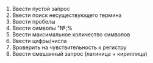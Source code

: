 1. Ввести пустой запрос
2. Ввести поиск несуществующего термина
3. Ввести пробелы
4. Ввести символы "№;%
5. Ввести максимальное количество символов
6. Ввести цифры/числа
7. Вроверить на чувствительность к регистру
8. Ввести смешанный запрос (латиница + кириллица)